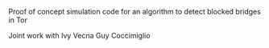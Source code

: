 Proof of concept simulation code for an algorithm to detect blocked bridges in Tor

Joint work with 
Ivy Vecna
Guy Coccimiglio